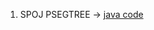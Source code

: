 1) SPOJ PSEGTREE -> <a href="https://github.com/KetanGupta1818/Algorithms/blob/main/Segment%20Trees/Persistent%20Segment%20Trees/Sum%20Segment%20Tree/SPOJ_PSEGTREE.java">java code</a> 
